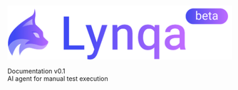 <!-- _coverpage.md -->

![Lynqa Logo](_media/logo-lynqa-full-beta.png)

<div class="doc-version">Documentation v0.1</div>

<div class="baseline">AI agent for manual test execution</div>


